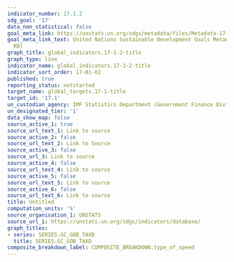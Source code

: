 ```yaml
---
indicator_number: 17.1.2
sdg_goal: '17'
data_non_statistical: false
goal_meta_link: https://unstats.un.org/sdgs/metadata/files/Metadata-17-01-02.pdf
goal_meta_link_text: United Nations Sustainable Development Goals Metadata (PDF 469
  KB)
graph_title: global_indicators.17-1-2-title
graph_type: line
indicator_name: global_indicators.17-1-2-title
indicator_sort_order: 17-01-02
published: true
reporting_status: notstarted
target_name: global_targets.17-1-title
target_id: '17.1'
un_custodian_agency: IMF Statistics Department (Government Finance Division)
un_designated_tier: '1'
data_show_map: false
source_active_1: true
source_url_text_1: Link to source
source_active_2: false
source_url_text_2: Link to Source
source_active_3: false
source_url_3: Link to source
source_active_4: false
source_url_text_4: Link to source
source_active_5: false
source_url_text_5: Link to source
source_active_6: false
source_url_text_6: Link to source
title: Untitled
computation_units: '%'
source_organisation_1: UNSTATS
source_url_1: https://unstats.un.org/sdgs/indicators/database/
graph_titles:
- series: SERIES.GC_GOB_TAXD
  title: SERIES.GC_GOB_TAXD
composite_breakdown_label: COMPOSITE_BREAKDOWN.type_of_speed
---
```


